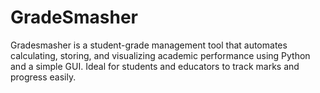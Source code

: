 # GradeSmasher
Gradesmasher is a student-grade management tool that automates calculating, storing, and visualizing academic performance using Python and a simple GUI. Ideal for students and educators to track marks and progress easily.
